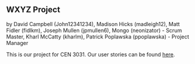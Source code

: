 ## WXYZ Project
by
David Campbell	(John12341234), 
Madison Hicks	(madleigh12), 
Matt Fidler	(fidlkm), 
Joseph Mullen	(jpmullen6), 
Mongo	(neonizator) - Scrum Master, 
Kharl McCatty	(kharlm), 
Patrick Poplawska (ppoplawska) - Project Manager

This is our project for CEN 3031. Our user stories can be found [here](https://www.pivotaltracker.com/n/projects/1430644).